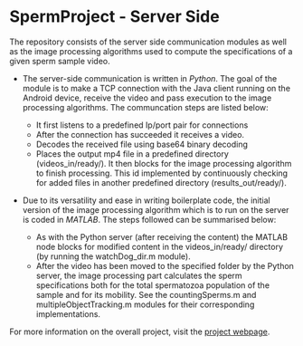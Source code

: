 SpermProject - Server Side
==========================

The repository consists of the server side communication modules as well as the
image processing algorithms used to compute the specifications of a given sperm
sample video.

* The server-side communication is written in *Python*. The goal of the module
    is to make a TCP connection with the Java client running on the Android
    device, receive the video and pass execution to the image processing
    algorithms. The communcation steps are listed below:

    + It first listens to a predefined Ip/port pair for connections
    + After the connection has succeeded it receives a video. 
    + Decodes the received file using base64 binary decoding
    + Places the output mp4 file in a predefined directory (videos_in/ready/). 
    It then blocks for the image processing algorithm to finish processing.
    This id implemented by  continuously checking for added files in another
    predefined directory (results_out/ready/).

* Due to its versatility and ease in writing boilerplate code, the initial
version of the image processing algorithm which is to run on the server is
coded in *MATLAB*. The steps followed can be summarised below:

    + As with the Python server (after receiving the content) the
    MATLAB node blocks for modified content in the videos_in/ready/ directory (by
    running the watchDog_dir.m module). 
    + After the video has been moved to the specified folder by the Python
    server, the image processing part calculates the sperm specifications both for
    the total spermatozoa population of the sample and for its mobility. See the
    countingSperms.m and multipleObjectTracking.m modules for their corresponding
    implementations.

For more information on the overall project, visit the 
[project webpage](http://biotech-ntua.wikispaces.com/Project_20152016_Spermodiagram).
